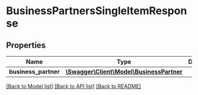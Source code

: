 # BusinessPartnersSingleItemResponse

## Properties
Name | Type | Description | Notes
------------ | ------------- | ------------- | -------------
**business_partner** | [**\Swagger\Client\Model\BusinessPartner**](BusinessPartner.md) |  | [optional] 

[[Back to Model list]](../README.md#documentation-for-models) [[Back to API list]](../README.md#documentation-for-api-endpoints) [[Back to README]](../README.md)


